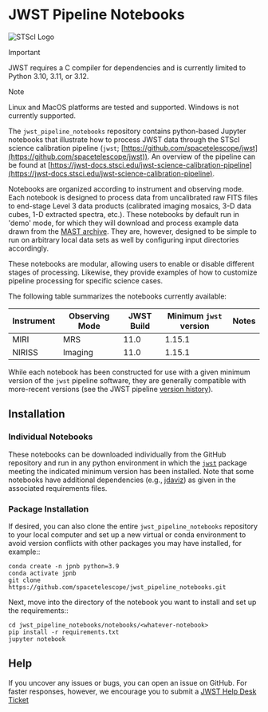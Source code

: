 # JWST Pipeline Notebooks

![STScI Logo](_static/stsci_header.png)

> [!IMPORTANT]
> JWST requires a C compiler for dependencies and is currently limited to Python 3.10, 3.11, or 3.12.

> [!NOTE]
> Linux and MacOS platforms are tested and supported.  Windows is not currently supported.

The ``jwst_pipeline_notebooks`` repository contains python-based Jupyter notebooks that illustrate how to process JWST data through the STScI science calibration pipeline (``jwst``;  [https://github.com/spacetelescope/jwst](https://github.com/spacetelescope/jwst)).  An overview of the pipeline can be found at [https://jwst-docs.stsci.edu/jwst-science-calibration-pipeline](https://jwst-docs.stsci.edu/jwst-science-calibration-pipeline).

Notebooks are organized according to instrument and observing mode.  Each notebook is designed to process data from uncalibrated raw FITS files to end-stage Level 3 data products (calibrated imaging mosaics, 3-D data cubes, 1-D extracted spectra, etc.).  These notebooks by default run in 'demo' mode, for which they will download and process example data drawn from the [MAST archive](https://archive.stsci.edu/).  They are, however, designed to be simple to run on arbitrary local data sets as well by configuring input directories accordingly.

These notebooks are modular, allowing users to enable or disable different stages of processing.  Likewise, they provide examples of how to customize pipeline processing for specific science cases. 

The following table summarizes the notebooks currently available:

| Instrument | Observing Mode | JWST Build | Minimum ``jwst`` version | Notes                                         |
|------------|----------------|------------|--------------------------|-----------------------------------------------|
| MIRI       | MRS            | 11.0       | 1.15.1                   |                                               |
| NIRISS     | Imaging        | 11.0       | 1.15.1                   |                                               |

While each notebook has been constructed for use with a given minimum version of the ``jwst`` pipeline software, they are generally compatible with more-recent versions (see the JWST pipeline [version history](https://jwst-docs.stsci.edu/jwst-science-calibration-pipeline/jwst-operations-pipeline-build-information)).

## Installation

### Individual Notebooks

These notebooks can be downloaded individually from the GitHub repository and run in any python environment in which the [``jwst``](https://github.com/spacetelescope/jwst) package meeting the indicated minimum version has been installed.  Note that some notebooks have additional dependencies (e.g., [jdaviz](https://github.com/spacetelescope/jdaviz/)) as given in the associated requirements files.

### Package Installation

If desired, you can also clone the entire ``jwst_pipeline_notebooks`` repository to your local computer and set up a new virtual or conda environment
to avoid version conflicts with other packages you may have installed, for example::

    conda create -n jpnb python=3.9
    conda activate jpnb
    git clone https://github.com/spacetelescope/jwst_pipeline_notebooks.git

Next, move into the directory of the notebook you want to install and set up the requirements::

    cd jwst_pipeline_notebooks/notebooks/<whatever-notebook>
    pip install -r requirements.txt
    jupyter notebook

## Help

If you uncover any issues or bugs, you can open an issue on GitHub. For faster responses, however, we encourage you to submit a [JWST Help Desk Ticket](jwsthelp.stsci.edu)
